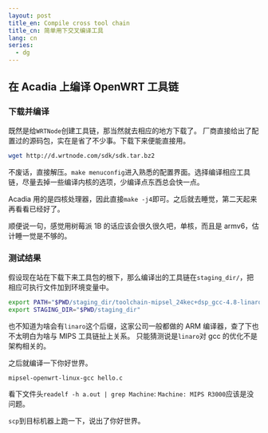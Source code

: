 ```yaml
---
layout: post
title_en: Compile cross tool chain
title_cn: 简单用下交叉编译工具
lang: cn
series:
  - dg
---
```


## 在 Acadia 上编译 OpenWRT 工具链

### 下载并编译

既然是给`WRTNode`创建工具链，那当然就去相应的地方下载了。
厂商直接给出了配置过的源码包，实在是省了不少事。下载下来便能直接用。

```bash
wget http://d.wrtnode.com/sdk/sdk.tar.bz2
```

不废话，直接解压。`make menuconfig`进入熟悉的配置界面。选择编译相应工具链，尽量去掉一些编译内核的选项，少编译点东西总会快一点。

Acadia 用的是四核处理器，因此直接`make -j4`即可。之后就去睡觉，第二天起来再看看已经好了。

顺便说一句，感觉用树莓派 1B 的话应该会很久很久吧，单核，而且是 armv6，估计睡一觉是不够的。

### 测试结果

假设现在站在下载下来工具包的根下，那么编译出的工具链在`staging_dir/`，把相应可执行文件加到环境变量中。

```bash
export PATH="$PWD/staging_dir/toolchain-mipsel_24kec+dsp_gcc-4.8-linaro_uClibc-0.9.33.2/bin:$PATH"
export STAGING_DIR="$PWD/staging_dir"
```

也不知道为啥会有`linaro`这个后缀，这家公司一般都做的 ARM 编译器，查了下也不太明白为啥与 MIPS 工具链扯上关系。
只能猜测说是`linaro`对 gcc 的优化不是架构相关的。

之后就编译一下你好世界。

```bash
mipsel-openwrt-linux-gcc hello.c
```

看下文件头`readelf -h a.out | grep Machine`:
`Machine: MIPS R3000`应该是没问题。

`scp`到目标机器上跑一下，说出了你好世界。
